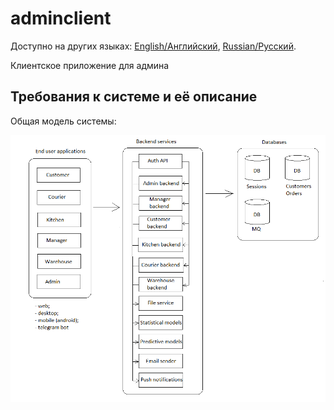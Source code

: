 # adminclient

Доступно на других языках: [English/Английский](adminclient.md), [Russian/Русский](adminclient.ru.md). 

Клиентское приложение для админа 

## Требования к системе и её описание 

Общая модель системы: 

![system_overall](../img/system_overall.png)
